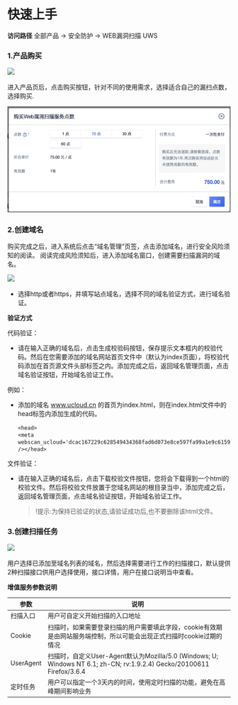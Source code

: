 

# 快速上手
**访问路径**
全部产品 -> 安全防护 -> WEB漏洞扫描 UWS

### 1.产品购买
![](/images/15965363721378.jpg)

进入产品页后，点击购买按钮，针对不同的使用需求，选择适合自己的漏扫点数，选择购买.

![](/images/15970423286265.jpg)


### 2.创建域名
购买完成之后，进入系统后点击“域名管理”页签，点击添加域名，进行安全风险须知的阅读。
阅读完成风险须知后，进入添加域名窗口，创建需要扫描漏洞的域名。

![](/images/15965357623722.jpg)

* 选择http或者https，并填写站点域名，选择不同的域名验证方式，进行域名验证。

**验证方式**

代码验证：
* 请在输入正确的域名后，点击生成校验码按钮，保存提示文本框内的校验代码。然后在您需要添加的域名网站首页文件中（默认为index页面），将校验代码添加在首页源文件头部<head>标签之内。添加完成之后，返回域名管理页面，点击域名验证按钮，开始域名验证工作。

例如：
* 添加的域名 www.ucloud.cn 的首页为index.html，则在index.html文件中的head标签内添加生成的代码。

    ```
    <head>
    <meta webscan_ucloud='dcac167229c628549434368fad6d073e8ce597fa99a1e9c6159123c3a41d329b' /></head>
    ```

文件验证：
* 请在输入正确的域名后，点击下载校验文件按钮，您将会下载得到一个html的校验文件。然后将校验文件放置于您域名网站的根目录当中，添加完成之后，返回域名管理页面，点击域名验证按钮，开始域名验证工作。

    >!提示:为保持已验证的状态,请验证成功后,也不要删除该html文件。


### 3.创建扫描任务
![](/images/15965368276321.jpg)

用户选择已添加至域名列表的域名，然后选择需要进行工作的扫描接口，默认提供2种扫描接口供用户选择使用，接口详情，用户在接口说明当中查看。

**增值服务参数说明**

| 参数        | 说明        |
| --- | --- |
| 扫描入口 | 用户可自定义开始扫描的入口地址 |
| Cookie | 扫描时，如果需要登录扫描的用户需要填此字段，cookie有效期是由网站服务端控制，所以可能会出现正式扫描时cookie过期的情况 |
| UserAgent | 扫描时，自定义User-Agent默认为Mozilla/5.0 (Windows; U; Windows NT 6.1; zh-CN; rv:1.9.2.4) Gecko/20100611 Firefox/3.6.4 |
|定时任务| 用户可以指定一个3天内的时间，使用定时扫描的功能，避免在高峰期间影响业务 |

